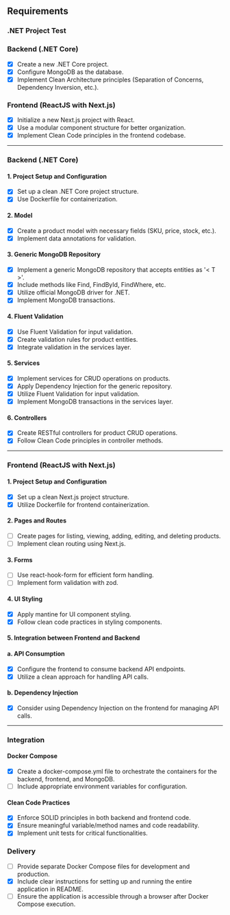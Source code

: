 ## Requirements

### .NET Project Test

### Backend (.NET Core)

- [x] Create a new .NET Core project.
- [x] Configure MongoDB as the database.
- [x] Implement Clean Architecture principles (Separation of Concerns, Dependency Inversion, etc.).

### Frontend (ReactJS with Next.js)

- [x] Initialize a new Next.js project with React.
- [x] Use a modular component structure for better organization.
- [x] Implement Clean Code principles in the frontend codebase.

--------------------------------------------------------------------------------------------------------------------------------------------------------------------------------

### Backend (.NET Core)

#### 1. Project Setup and Configuration

- [x] Set up a clean .NET Core project structure.
- [x] Use Dockerfile for containerization.

#### 2. Model

- [x] Create a product model with necessary fields (SKU, price, stock, etc.).
- [x] Implement data annotations for validation.

#### 3. Generic MongoDB Repository

- [x] Implement a generic MongoDB repository that accepts entities as '< T >'.
- [x] Include methods like Find, FindById, FindWhere, etc.
- [x] Utilize official MongoDB driver for .NET.
- [x] Implement MongoDB transactions.

#### 4. Fluent Validation

- [x] Use Fluent Validation for input validation.
- [x] Create validation rules for product entities.
- [x] Integrate validation in the services layer.

#### 5. Services

- [x] Implement services for CRUD operations on products.
- [x] Apply Dependency Injection for the generic repository.
- [x] Utilize Fluent Validation for input validation.
- [x] Implement MongoDB transactions in the services layer.

#### 6. Controllers

- [x] Create RESTful controllers for product CRUD operations.
- [x] Follow Clean Code principles in controller methods.

--------------------------------------------------------------------------------------------------------------------------------------------------------------------------------

### Frontend (ReactJS with Next.js)

#### 1. Project Setup and Configuration

- [x] Set up a clean Next.js project structure.
- [x] Utilize Dockerfile for frontend containerization.

#### 2. Pages and Routes

- [ ] Create pages for listing, viewing, adding, editing, and deleting products.
- [ ] Implement clean routing using Next.js.

#### 3. Forms

- [ ] Use react-hook-form for efficient form handling.
- [ ] Implement form validation with zod.

#### 4. UI Styling

- [x] Apply mantine for UI component styling.
- [x] Follow clean code practices in styling components.

#### 5. Integration between Frontend and Backend

#### a. API Consumption

- [x] Configure the frontend to consume backend API endpoints.
- [x] Utilize a clean approach for handling API calls.

#### b. Dependency Injection

- [x] Consider using Dependency Injection on the frontend for managing API calls.

--------------------------------------------------------------------------------------------------------------------------------------------------------------------------------

### Integration

#### Docker Compose

- [x] Create a docker-compose.yml file to orchestrate the containers for the backend, frontend, and MongoDB.
- [ ] Include appropriate environment variables for configuration.

#### Clean Code Practices

- [x] Enforce SOLID principles in both backend and frontend code.
- [x] Ensure meaningful variable/method names and code readability.
- [x] Implement unit tests for critical functionalities.

### Delivery

- [ ] Provide separate Docker Compose files for development and production.
- [x] Include clear instructions for setting up and running the entire application in README.
- [ ] Ensure the application is accessible through a browser after Docker Compose execution.
